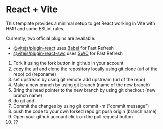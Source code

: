 # React + Vite

This template provides a minimal setup to get React working in Vite with HMR and some ESLint rules.

Currently, two official plugins are available:

- [@vitejs/plugin-react](https://github.com/vitejs/vite-plugin-react/blob/main/packages/plugin-react/README.md) uses [Babel](https://babeljs.io/) for Fast Refresh
- [@vitejs/plugin-react-swc](https://github.com/vitejs/vite-plugin-react-swc) uses [SWC](https://swc.rs/) for Fast Refresh


1. Fork it using the fork button in github in your account
2. copy the url and clone the repository locally using
    git clone (url of the repo)
    cd (reponame)
3. set upstream by using
    git remote add upstream (url of the repo)
4. Make a new branch by using
    git branch (name of the new branch)
5. Bring the head pointer to the new branch by using
    git checkout (new branch name)
6. do
    git add .
7. Commit the changes by using
    git commit -m ("commit message")
8. push the code to your own forked repo
    git push origin (branch name)
9. Open your github account click on the pull request button
10. ??
